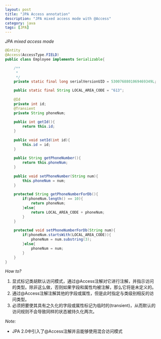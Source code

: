 ```yaml
---
layout: post
title: "JPA Access annotation"
description: "JPA mixed access mode with @Access"
category: java
tags: [JPA]
---
```


*JPA mixed access mode*

```java
@Entity
@Access(AccessType.FIELD)
public class Employee implements Serializable{

	/**
	 * 
	 */
	private static final long serialVersionUID = 5300768801069469349L;

	public static final String LOCAL_AREA_CODE = "613";
	
	@Id
	private int id;
	@Transient
	private String phoneNum;
	
	public int getId(){
		return this.id;
	}
	
	public void setId(int id){
		this.id = id;
	}
	
	public String getPhoneNumber(){
		return this.phoneNum;
	}
	
	public void setPhoneNumber(String num){
		this.phoneNum = num;
	}
	
	protected String getPhoneNumberForDb(){
		if(phoneNum.length() == 10){
			return phoneNum;
		}else{
			return LOCAL_AREA_CODE + phoneNum;
		}
	}
	
	protected void setPhoneNumberForDb(String num){
		if(phoneNum.startsWith(LOCAL_AREA_CODE)){
			phoneNum = num.substring(3);
		}else{
			phoneNum = num;
		}
	}
}
```

*How to?*
1. 显式标记类胡默认访问模式，通过@Access注解对它进行注解，并指示访问的类型。除非这么做，否则如果字段和属性均被注解，那么它将是未定义的。
2. 通过@Access注解注解其他的字段或属性，但是此时指定与类级别相反的访问类型。
3. 必须把要使其具有之久化的字段或属性标记为临时的(transient)，从而默认的访问规则不会导致同样的状态被持久化两次。

*Note:*
- JPA 2.0中引入了@Access注解并且能够使用混合访问模式
